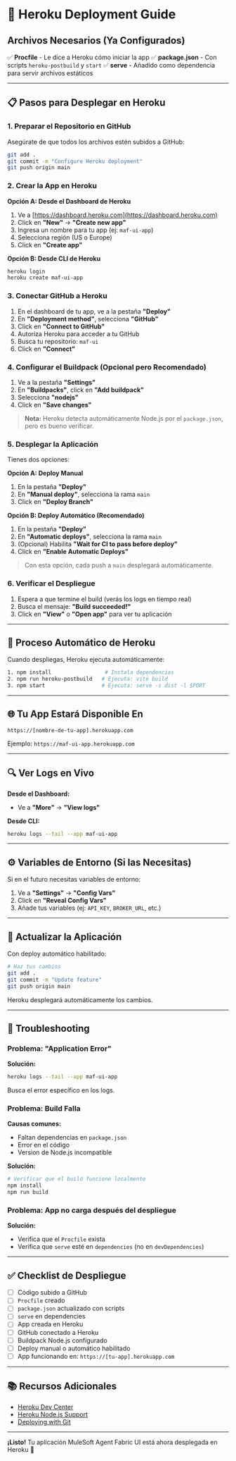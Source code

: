 # 🚀 Heroku Deployment Guide

## Archivos Necesarios (Ya Configurados)

✅ **Procfile** - Le dice a Heroku cómo iniciar la app
✅ **package.json** - Con scripts `heroku-postbuild` y `start`
✅ **serve** - Añadido como dependencia para servir archivos estáticos

---

## 📋 Pasos para Desplegar en Heroku

### 1. Preparar el Repositorio en GitHub

Asegúrate de que todos los archivos estén subidos a GitHub:

```bash
git add .
git commit -m "Configure Heroku deployment"
git push origin main
```

### 2. Crear la App en Heroku

**Opción A: Desde el Dashboard de Heroku**

1. Ve a [https://dashboard.heroku.com](https://dashboard.heroku.com)
2. Click en **"New"** → **"Create new app"**
3. Ingresa un nombre para tu app (ej: `maf-ui-app`)
4. Selecciona región (US o Europe)
5. Click en **"Create app"**

**Opción B: Desde CLI de Heroku**

```bash
heroku login
heroku create maf-ui-app
```

### 3. Conectar GitHub a Heroku

1. En el dashboard de tu app, ve a la pestaña **"Deploy"**
2. En **"Deployment method"**, selecciona **"GitHub"**
3. Click en **"Connect to GitHub"**
4. Autoriza Heroku para acceder a tu GitHub
5. Busca tu repositorio: `maf-ui`
6. Click en **"Connect"**

### 4. Configurar el Buildpack (Opcional pero Recomendado)

1. Ve a la pestaña **"Settings"**
2. En **"Buildpacks"**, click en **"Add buildpack"**
3. Selecciona **"nodejs"**
4. Click en **"Save changes"**

> **Nota:** Heroku detecta automáticamente Node.js por el `package.json`, pero es bueno verificar.

### 5. Desplegar la Aplicación

Tienes dos opciones:

**Opción A: Deploy Manual**

1. En la pestaña **"Deploy"**
2. En **"Manual deploy"**, selecciona la rama `main`
3. Click en **"Deploy Branch"**

**Opción B: Deploy Automático (Recomendado)**

1. En la pestaña **"Deploy"**
2. En **"Automatic deploys"**, selecciona la rama `main`
3. (Opcional) Habilita **"Wait for CI to pass before deploy"**
4. Click en **"Enable Automatic Deploys"**

> Con esta opción, cada push a `main` desplegará automáticamente.

### 6. Verificar el Despliegue

1. Espera a que termine el build (verás los logs en tiempo real)
2. Busca el mensaje: **"Build succeeded!"**
3. Click en **"View"** o **"Open app"** para ver tu aplicación

---

## 🔧 Proceso Automático de Heroku

Cuando despliegas, Heroku ejecuta automáticamente:

```bash
1. npm install                 # Instala dependencias
2. npm run heroku-postbuild   # Ejecuta: vite build
3. npm start                  # Ejecuta: serve -s dist -l $PORT
```

---

## 🌐 Tu App Estará Disponible En

```
https://[nombre-de-tu-app].herokuapp.com
```

Ejemplo: `https://maf-ui-app.herokuapp.com`

---

## 🔍 Ver Logs en Vivo

**Desde el Dashboard:**
- Ve a **"More"** → **"View logs"**

**Desde CLI:**
```bash
heroku logs --tail --app maf-ui-app
```

---

## ⚙️ Variables de Entorno (Si las Necesitas)

Si en el futuro necesitas variables de entorno:

1. Ve a **"Settings"** → **"Config Vars"**
2. Click en **"Reveal Config Vars"**
3. Añade tus variables (ej: `API_KEY`, `BROKER_URL`, etc.)

---

## 🔄 Actualizar la Aplicación

Con deploy automático habilitado:

```bash
# Haz tus cambios
git add .
git commit -m "Update feature"
git push origin main
```

Heroku desplegará automáticamente los cambios.

---

## 🐛 Troubleshooting

### Problema: "Application Error"

**Solución:**
```bash
heroku logs --tail --app maf-ui-app
```

Busca el error específico en los logs.

### Problema: Build Falla

**Causas comunes:**
- Faltan dependencias en `package.json`
- Error en el código
- Version de Node.js incompatible

**Solución:**
```bash
# Verificar que el build funcione localmente
npm install
npm run build
```

### Problema: App no carga después del despliegue

**Solución:**
- Verifica que el `Procfile` exista
- Verifica que `serve` esté en `dependencies` (no en `devDependencies`)

---

## ✅ Checklist de Despliegue

- [ ] Código subido a GitHub
- [ ] `Procfile` creado
- [ ] `package.json` actualizado con scripts
- [ ] `serve` en dependencies
- [ ] App creada en Heroku
- [ ] GitHub conectado a Heroku
- [ ] Buildpack Node.js configurado
- [ ] Deploy manual o automático habilitado
- [ ] App funcionando en: `https://[tu-app].herokuapp.com`

---

## 📚 Recursos Adicionales

- [Heroku Dev Center](https://devcenter.heroku.com/)
- [Heroku Node.js Support](https://devcenter.heroku.com/articles/nodejs-support)
- [Deploying with Git](https://devcenter.heroku.com/articles/git)

---

**¡Listo!** Tu aplicación MuleSoft Agent Fabric UI está ahora desplegada en Heroku 🎉

